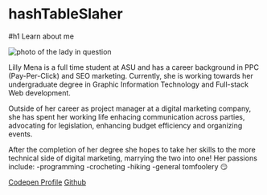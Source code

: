 # hashTableSlaher
#h1 Learn about me

![photo of the lady in question](![face-707x1024](https://github.com/user-attachments/assets/fdc35b00-f7d0-4db9-b2dd-d420881293f2)
)

Lilly Mena is a full time student at ASU and has a career background in PPC (Pay-Per-Click) and SEO marketing. Currently, she is working towards her undergraduate degree in Graphic Information Technology and Full-stack Web development. 

Outside of her career as project manager at a digital marketing company, she has spent her working life enhacing communication across parties, advocating for legislation, enhancing budget efficiency and organizing events.

After the completion of her degree she hopes to take her skills to the more technical side of digital marketing, marrying the two into one! Her passions include:
-programming
-crocheting
-hiking 
-general tomfoolery :smirk:


[Codepen Profile](https://codepen.io/hashTableSlasher)
[Github](https://github.com/hashTableSlasher)

